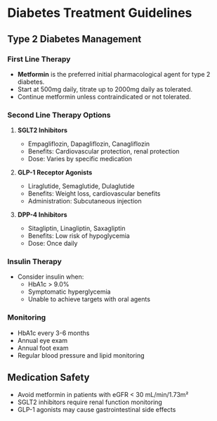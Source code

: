 # Diabetes Treatment Guidelines

## Type 2 Diabetes Management

### First Line Therapy
- **Metformin** is the preferred initial pharmacological agent for type 2 diabetes.
- Start at 500mg daily, titrate up to 2000mg daily as tolerated.
- Continue metformin unless contraindicated or not tolerated.

### Second Line Therapy Options
1. **SGLT2 Inhibitors**
   - Empagliflozin, Dapagliflozin, Canagliflozin
   - Benefits: Cardiovascular protection, renal protection
   - Dose: Varies by specific medication

2. **GLP-1 Receptor Agonists**
   - Liraglutide, Semaglutide, Dulaglutide
   - Benefits: Weight loss, cardiovascular benefits
   - Administration: Subcutaneous injection

3. **DPP-4 Inhibitors**
   - Sitagliptin, Linagliptin, Saxagliptin
   - Benefits: Low risk of hypoglycemia
   - Dose: Once daily

### Insulin Therapy
- Consider insulin when:
  - HbA1c > 9.0%
  - Symptomatic hyperglycemia
  - Unable to achieve targets with oral agents

### Monitoring
- HbA1c every 3-6 months
- Annual eye exam
- Annual foot exam
- Regular blood pressure and lipid monitoring

## Medication Safety
- Avoid metformin in patients with eGFR < 30 mL/min/1.73m²
- SGLT2 inhibitors require renal function monitoring
- GLP-1 agonists may cause gastrointestinal side effects
